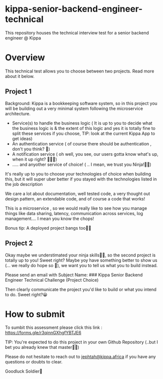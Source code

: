 # kippa-senior-backend-engineer-technical
This repository houses the technical interview test for a senior backend engineer @ Kippa


# Overview

This technical test allows you to choose between two projects. Read more about it below. 


## Project 1

Background: 
Kippa is a bookkeeping software system, so in this project you will be building out a very minimal system following the microservice architecture.

- Service(s) to handle the business logic ( It is up to you to decide what the business logic is & the extent of this logic and yes it is totally fine to split these services if you choose, TIP: look at the current Kippa App to get ideas)
- An authentication service ( of course there should be authentication , don't you think? 🙂)
- A notification service ( oh well, you see, our users gotta know what's up, when it up right? 🤜🤛🏾)
- ..... and anyother service of choice! ( .. I mean, we trust you Ninja!🥷🏾)

It's really up to you to choose your technologies of choice when building this, but it will super uber better if you stayed with the technologies listed in the job description

We care a lot about documentation, well tested code, a very thought out design pattern, an extendable code, and of course a code that works! 

This is a microservice , so we would really like to see how you manage things like data sharing, latency, communication across services, log management....  I mean you know the chops! 

Bonus tip: 
A deployed project bangs too🚀🚀

  
## Project 2

Okay maybe we understimated your ninja skills🥷🏾, so the second project is totally up to you! Sweet right? 
Maybe yoy have something better to show us (... we really do hope so 🙂), we want you to tell us what you to build instead. 

Please send an email with Subject Name: ### Kippa Senior Backend Engineer Technical Challenge (Project Choice)

Then clearly communicate the project you'd like to build or what you intend to do. Sweet right?😀

  
# How to submit
To sumbit this assessment please click this link : https://forms.gle/r3qinnGXhgfYBTJE6


TIP: You're expected to do this project in  your own Github Repository (..but I bet you already knew that master🥷🏾)

  
  
  Please do not hesitate to reach out to jephtah@kippa.africa if you have any questions or doubts to clear.
  
  Goodluck Soldier🚀

